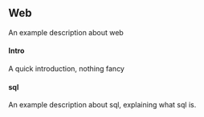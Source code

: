 ## Web
An example description about web

#### Intro
A quick introduction, nothing fancy

#### sql
An example description about sql, explaining what sql is.